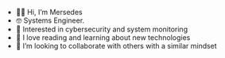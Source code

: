 - 👋🏾 Hi, I’m Mersedes
- 🤓 Systems Engineer.
- 👀 Interested in cybersecurity and system monitoring
- 🌱 I love reading and learning about new technologies
- 💞️ I’m looking to collaborate with others with a similar mindset

<!---
hendersonmersedes/hendersonmersedes is a ✨ special ✨ repository because its `README.md` (this file) appears on your GitHub profile.
You can click the Preview link to take a look at your changes.
--->
